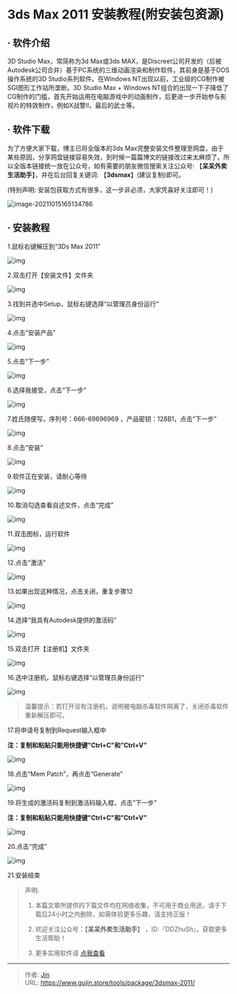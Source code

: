 # 3ds Max 2011 安装教程(附安装包资源)


## · 软件介绍
3D Studio Max，常简称为3d Max或3ds MAX，是Discreet公司开发的（后被Autodesk公司合并）基于PC系统的三维动画渲染和制作软件。其前身是基于DOS操作系统的3D Studio系列软件。在Windows NT出现以前，工业级的CG制作被SGI图形工作站所垄断。3D Studio Max + Windows NT组合的出现一下子降低了CG制作的门槛，首先开始运用在电脑游戏中的动画制作，后更进一步开始参与影视片的特效制作，例如X战警II，最后的武士等。


## · 软件下载
为了方便大家下载，博主已将全版本的3ds Max完整安装文件整理至网盘，由于某些原因，分享网盘链接容易失效，到时候一篇篇博文的链接改过来太麻烦了。所以全版本链接统一放在公众号，如有需要的朋友微信搜索关注公众号: 【**呆呆外卖生活助手**】，并在后台回复关键词: 【**3dsmax**】(建议复制)即可。

(特别声明: 安装包获取方式有很多，这一步非必须，大家凭喜好关注即可！)

![image-20211015165134786](https://img.gujin.store/img/image-20211015165134786.png)

## · 安装教程

1.鼠标右键解压到“3Ds Max 2011”

![img](https://img.gujin.store/img/v2-6a8369e3580f2bba4d27395bbd7e1c37_720w.png)

2.双击打开【安装文件】文件夹

![img](https://img.gujin.store/img/v2-5e2fc24066bba792dfaa12c06ef05425_720w.png)

3.找到并选中Setup，鼠标右键选择“以管理员身份运行”

![img](https://img.gujin.store/img/v2-4788defb5dda66d88a83238d4cddc6b4_720w.png)

4.点击“安装产品”

![img](https://img.gujin.store/img/v2-42c90eaf097b780ba8f52d8a5592c2c1_720w.png)

5.点击“下一步”

![img](https://img.gujin.store/img/v2-0ba013f101f6137b0b8e5337c4ccb1a7_720w.png)

6.选择我接受，点击“下一步”

![img](https://img.gujin.store/img/v2-49ffc1a8228da82dc871282ea90e8f4e_720w.png)

7.姓氏随便写，序列号：666-69696969 ，产品密钥：128B1，点击“下一步”

![img](https://img.gujin.store/img/v2-25f039987a6f4a6fbf0067d57f7ac92f_720w.png)

8.点击“安装”

![img](https://img.gujin.store/img/v2-d2eb89159c59efe6ab53b6a3feacb009_720w.png)

9.软件正在安装，请耐心等待

![img](https://img.gujin.store/img/v2-fa66664adb7ecc66c9ad6a89e61a1682_720w.png)

10.取消勾选查看自述文件，点击“完成”

![img](https://img.gujin.store/img/v2-5de6204f6ce64e91426f18161701ca6f_720w.png)

11.双击图标，运行软件

![img](https://img.gujin.store/img/v2-c15cd5beacf033ca6a16eac6b20b8eea_720w.png)

12.点击“激活”

![img](https://img.gujin.store/img/v2-7abc1be69f53cafbe6c313b0d5588484_720w.png)

13.如果出现这种情况，点击关闭，重复步骤12

![img](https://img.gujin.store/img/v2-0a7326b04b826deebf6369ed9a677882_720w.png)

14.选择“我具有Autodesk提供的激活码”

![img](https://img.gujin.store/img/v2-8acb6f3eccd638ad8a3807e11fe0c05e_720w.png)

15.双击打开【注册机】文件夹

![img](https://img.gujin.store/img/v2-9c53fb6aafeddfed49bb2e9428842569_720w.png)

16.选中注册机，鼠标右键选择“以管理员身份运行”

![img](https://img.gujin.store/img/v2-35052a602aedd0d4601c7abc61fadf7e_720w.png)

> 温馨提示：若打开没有注册机，说明被电脑杀毒软件隔离了，关闭杀毒软件重新解压即可。

17.将申请号复制到Request输入框中

**注：复制和粘贴只能用快捷键"Ctrl+C"和”Ctrl+V”**

![img](https://img.gujin.store/img/v2-2d3060bd97eb94664e645533f33ac700_720w.png)

18.点击“Mem Patch”，再点击“Generate”

![img](https://img.gujin.store/img/v2-8bb844ec872ec65cf9f55997f5d06ec2_720w.png)

19.将生成的激活码复制到激活码输入框，点击“下一步”

**注：复制和粘贴只能用快捷键"Ctrl+C"和”Ctrl+V”**

![img](https://img.gujin.store/img/v2-a4aafd67d339b35ae6b7fb14b945d3c8_720w.png)

20.点击“完成”

![img](https://img.gujin.store/img/v2-125612f461663d0826edb9608a928785_720w.png)

21.安装结束


> 声明: 
>
> 1. 本篇文章所提供的下载文件均在网络收集，不可用于商业用途，请于下载后24小时之内删除，如需体验更多乐趣，请支持正版！
>
> 2. 欢迎关注公众号：【**呆呆外卖生活助手**】 ，ID:『DDZhuSh』，获取更多生活帮助！
>
> 3. 更多实用软件请  [点我查看](/tools)

---

> 作者: [Jin](https://img.gujin.store/img/favicon.ico)  
> URL: https://www.gujin.store/tools/package/3dsmax-2011/  

